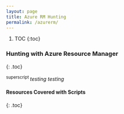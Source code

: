 ```yaml
---
layout: page
title: Azure RM Hunting
permalink: /azurerm/
---
```


1. TOC
{:toc}

### Hunting with Azure Resource Manager 
{: .toc}

<sup> superscript </sup>
*testing testing*



#### Resources Covered with Scripts
{: .toc}
